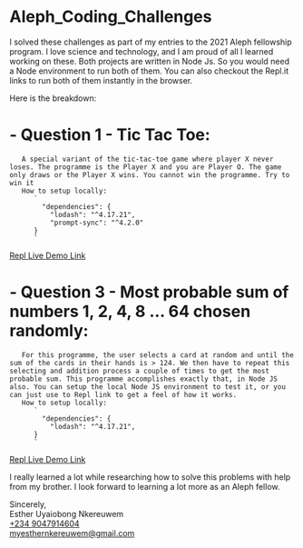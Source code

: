 # Aleph_Coding_Challenges
I solved these challenges as part of my entries to the 2021 Aleph fellowship program. I love science and technology, and I am proud of all I learned working on these. 
Both projects are written in Node Js. So you would need a Node environment to run both of them. You can also checkout the Repl.it links to run both of them instantly in the browser. 

Here is the breakdown:
  # - Question 1 - Tic Tac Toe:
       A special variant of the tic-tac-toe game where player X never loses. The programme is the Player X and you are Player O. The game only draws or the Player X wins. You cannot win the programme. Try to win it
       How to setup locally:
          `
            "dependencies": {
              "lodash": "^4.17.21",
              "prompt-sync": "^4.2.0"
          }
          `
[Repl Live Demo Link](https://replit.com/@smithnkereuwem/VibrantRightSeahorse#index.js)
        
 # - Question 3 - Most probable sum of numbers 1, 2, 4, 8 ... 64 chosen randomly:
       For this programme, the user selects a card at random and until the sum of the cards in their hands is > 124. We then have to repeat this selecting and addition process a couple of times to get the most probable sum. This programme accomplishes exactly that, in Node JS also. You can setup the local Node JS environment to test it, or you can just use to Repl link to get a feel of how it works.
       How to setup locally:
          `
            "dependencies": {
              "lodash": "^4.17.21",
          }
          `
[Repl Live Demo Link](https://replit.com/@smithnkereuwem/Aleph-Esther-3#index.js)
        
        
I really learned a lot while researching how to solve this problems with help from my brother. I look forward to learning a lot more as an Aleph fellow.

<div>
  Sincerely, <br>
  Esther Uyaiobong Nkereuwem <br>
  <a href="tel:+2349047914604">+234 9047914604</a><br>
  <a href="mailto:myesthernkereuwem@gmail.com">myesthernkereuwem@gmail.com</a>
</div>

